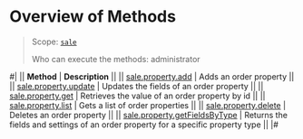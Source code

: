 # Overview of Methods

> Scope: [`sale`](../../scopes/permissions.md)
>
> Who can execute the methods: administrator

#|
|| **Method** | **Description** ||
|| [sale.property.add](./sale-property-add.md) | Adds an order property ||
|| [sale.property.update](./sale-property-update.md) | Updates the fields of an order property ||
|| [sale.property.get](./sale-property-get.md) | Retrieves the value of an order property by id ||
|| [sale.property.list](./sale-property-list.md) | Gets a list of order properties ||
|| [sale.property.delete](./sale-property-delete.md) | Deletes an order property ||
|| [sale.property.getFieldsByType](./sale-property-get-fields-by-type.md) | Returns the fields and settings of an order property for a specific property type ||
|#